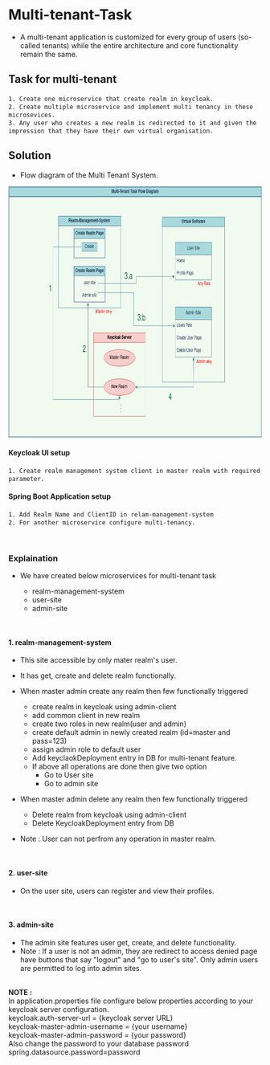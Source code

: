 Multi-tenant-Task
=================

- A multi-tenant application is customized for every group of users (so-called tenants) while the entire architecture and core functionality remain the same.


Task for multi-tenant
---------------------

	1. Create one microservice that create realm in keycloak.
	2. Create multiple microservice and implement multi tenancy in these microsevices.
	3. Any user who creates a new realm is redirected to it and given the impression that they have their own virtual organisation.


Solution
--------
- Flow diagram of the Multi Tenant System.
<img src="Multi Tenant Task.png " alt="Multiple Realms" style="width:850px;height:500px;">

<h4>Keycloak UI setup</h4>

	1. Create realm management system client in master realm with required parameter.


<h4>Spring Boot Application setup</h4>

	1. Add Realm Name and ClientID in relam-management-system 
	2. For another microservice configure multi-tenancy.


<br><h3>Explaination</h3>
- We have created below microservices for multi-tenant task

	- realm-management-system
	- user-site
	- admin-site


<br><h4>1. realm-management-system</h4>
- This site accessible by only mater realm's user.
- It has get, create and delete realm functionally.

- When master admin create any realm then few functionally triggered

	- create realm in keycloak using admin-client
	- add common client in new realm
	- create two roles in new realm(user and admin)
	- create default admin in newly created realm  (id=master and pass=123)
	- assign admin role to default user
	- Add keyclaokDeployment entry in DB for multi-tenant feature.
	- If above all operations are done then give two option 
		- Go to User site
		- Go to admin site

- When master admin delete any realm then few functionally triggered

	- Delete realm from keycloak using admin-client
	- Delete KeycloakDeployment entry from DB

- Note : User can not perfrom any operation in master realm.

<br><h4>2. user-site</h4>
- On the user site, users can register and view their profiles.

<br><h4>3. admin-site</h4>
- The admin site features user get, create, and delete functionality.
- Note : If a user is not an admin, they are redirect to access denied page have buttons that say "logout" and "go to user's site". Only admin users are permitted to log into admin sites.

<br><b>NOTE :</b>
<br>In application.properties file configure below properties according to your keycloak server configuration.
<br>keycloak.auth-server-url = {keycloak server URL}
<br>keycloak-master-admin-username = {your username}
<br>keycloak-master-admin-password = {your password}
<br>Also change the password to your database password
<br>spring.datasource.password=password

